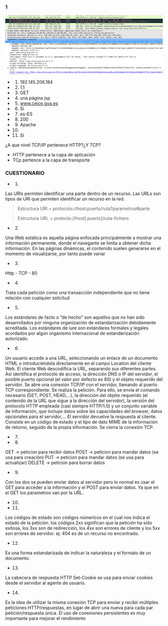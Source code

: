 ### 1
![imagen](./captura.png)
* 1) 192.145.206.184
* 2) 1.1
* 3) GET
* 4) una página jsp
* 5) www.ceice.gva.es
* 6) Sí
* 7) es-ES
* 8) 200
* 9) Apache
* 10)
* 11) Sí

¿A que nivel TCP/IP pertenece HTTP?¿Y TCP?
* HTTP pertenece a la capa de aplicación
* TCp pertence a la capa de transporte

### CUESTIONARIO

* 1)
Las URIs permiten identificar una parte dentro de un recurso.
Las URLs son tipos de URI que permiten identificar un recurso en la red.

> Estructura URI = protocolo://host:puerto/ruta?parametros#parte

> Estructura URL = protoclo://host[:puerto]/ruta-fichero

* 2)
Una Web estática es aquella página enfocada principalmente a mostrar una información permanente, donde el navegante se limita a obtener dicha información.
En las páginas dinámicas, el contenido suelen generarse en el momento de visualizarse, por tanto puede variar

* 3)
Http - TCP - 80

* 4)
Trata cada petición como una transacción independiente que no tiene relación con cualquier solicitud

* 5)
Los estándares de facto o “de hecho” son aquellos que no han sido desarrollados por ninguna organización de estandarización debidamente acreditada.
Los estándares de iure son estándares formales y legales acordados por algún organismo internacional de estandarización autorizado.

* 6)
Un usuario accede a una URL, seleccionando un enlace de un documento HTML o introduciéndola directamente en el campo Location del cliente Web.
El cliente Web descodifica la URL, separando sus diferentes partes. Así identifica el protocolo de acceso, la dirección DNS o IP del servidor, el posible puerto opcional (el valor por defecto es 80) y el objeto requerido del servidor.
Se abre una conexión TCP/IP con el servidor, llamando al puerto TCP correspondiente.
Se realiza la petición. Para ello, se envía el comando necesario (GET, POST, HEAD,…), la dirección del objeto requerido (el contenido de la URL que sigue a la dirección del servidor), la versión del protocolo HTTP empleada (casi siempre HTTP/1.0) y un conjunto variable de información, que incluye datos sobre las capacidades del browser, datos opcionales para el servidor,…
El servidor devuelve la respuesta al cliente. Consiste en un código de estado y el tipo de dato MIME de la información de retorno, seguido de la propia información.
Se cierra la conexión TCP.

* 7)

* 8)
GET -> peticion para recibir datos
POST -> peticion para mandar datos (se usa para creación)
PUT -> peticion para mandar datos (se usa para actualizar)
DELETE -> peticion para borrar datos

* 9)
Con los dos se pueden enviar datos al servidor pero lo normal es usar el GET para acceder a la información y el POST para enviar datos. Ya que en el GET los parametros van por la URL.

* 10)

* 11)
Los códigos de estado son códigos númericos en el cual nos indica el estado de la petición. los códigos 2xx significan que la petición ha sido exitosa, los 3xx son de redirección, los 4xx son errores de cliente y los 5xx son errores de servidor. ej: 404 es de un recurso no encontrado.

* 12)
Es una forma estandarizada de indicar la naturaleza y el formato de un documento.

* 13)
La cabecera de respuesta HTTP Set-Cookie se usa para enviar cookies desde el servidor al agente de usuario.

* 14)
Es la idea de utilizar la misma conexión TCP para enviar y recibir múltiples peticiones HTTP/respuestas, en lugar de abrir una nueva para cada par petición/respuesta única. El uso de conexiones persistentes es muy importante para mejorar el rendimiento 